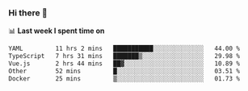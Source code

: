 ### Hi there 👋

<!--
**DBvc/DBvc** is a ✨ _special_ ✨ repository because its `README.md` (this file) appears on your GitHub profile.

Here are some ideas to get you started:

- 🔭 I’m currently working on ...
- 🌱 I’m currently learning ...
- 👯 I’m looking to collaborate on ...
- 🤔 I’m looking for help with ...
- 💬 Ask me about ...
- 📫 How to reach me: ...
- 😄 Pronouns: ...
- ⚡ Fun fact: ...
-->

📊 **Last week I spent time on**
<!--START_SECTION:waka-->

```txt
YAML         11 hrs 2 mins   ███████████░░░░░░░░░░░░░░   44.00 %
TypeScript   7 hrs 31 mins   ███████▒░░░░░░░░░░░░░░░░░   29.98 %
Vue.js       2 hrs 44 mins   ██▓░░░░░░░░░░░░░░░░░░░░░░   10.89 %
Other        52 mins         █░░░░░░░░░░░░░░░░░░░░░░░░   03.51 %
Docker       25 mins         ▒░░░░░░░░░░░░░░░░░░░░░░░░   01.73 %
```

<!--END_SECTION:waka-->
